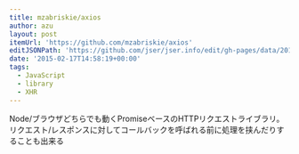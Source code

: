 ```yaml
---
title: mzabriskie/axios
author: azu
layout: post
itemUrl: 'https://github.com/mzabriskie/axios'
editJSONPath: 'https://github.com/jser/jser.info/edit/gh-pages/data/2015/02/index.json'
date: '2015-02-17T14:58:19+00:00'
tags:
  - JavaScript
  - library
  - XHR
---
```

Node/ブラウザどちらでも動くPromiseベースのHTTPリクエストライブラリ。
リクエスト/レスポンスに対してコールバックを呼ばれる前に処理を挟んだりすることも出来る

